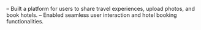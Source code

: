 – Built a platform for users to share travel experiences, upload photos, and book hotels.
– Enabled seamless user interaction and hotel booking functionalities.
